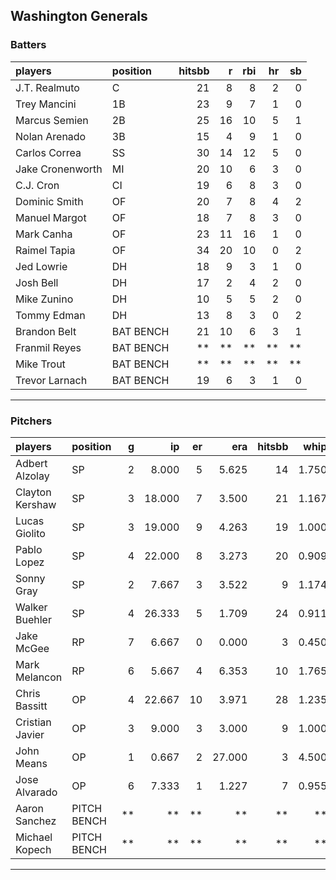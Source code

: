## Washington Generals

### Batters

 
|players          |position  | hitsbb|  r| rbi| hr| sb| 
|:----------------|:---------|------:|--:|---:|--:|--:| 
|J.T. Realmuto    |C         |     21|  8|   8|  2|  0| 
|Trey Mancini     |1B        |     23|  9|   7|  1|  0| 
|Marcus Semien    |2B        |     25| 16|  10|  5|  1| 
|Nolan Arenado    |3B        |     15|  4|   9|  1|  0| 
|Carlos Correa    |SS        |     30| 14|  12|  5|  0| 
|Jake Cronenworth |MI        |     20| 10|   6|  3|  0| 
|C.J. Cron        |CI        |     19|  6|   8|  3|  0| 
|Dominic Smith    |OF        |     20|  7|   8|  4|  2| 
|Manuel Margot    |OF        |     18|  7|   8|  3|  0| 
|Mark Canha       |OF        |     23| 11|  16|  1|  0| 
|Raimel Tapia     |OF        |     34| 20|  10|  0|  2| 
|Jed Lowrie       |DH        |     18|  9|   3|  1|  0| 
|Josh Bell        |DH        |     17|  2|   4|  2|  0| 
|Mike Zunino      |DH        |     10|  5|   5|  2|  0| 
|Tommy Edman      |DH        |     13|  8|   3|  0|  2| 
|Brandon Belt     |BAT BENCH |     21| 10|   6|  3|  1| 
|Franmil Reyes    |BAT BENCH |     **| **|  **| **| **| 
|Mike Trout       |BAT BENCH |     **| **|  **| **| **| 
|Trevor Larnach   |BAT BENCH |     19|  6|   3|  1|  0| 

* * *

### Pitchers

 
|players         |position    |  g|     ip| er|    era| hitsbb|  whip| so|  w| sv| 
|:---------------|:-----------|--:|------:|--:|------:|------:|-----:|--:|--:|--:| 
|Adbert Alzolay  |SP          |  2|  8.000|  5|  5.625|     14| 1.750| 11|  1|  0| 
|Clayton Kershaw |SP          |  3| 18.000|  7|  3.500|     21| 1.167| 27|  1|  0| 
|Lucas Giolito   |SP          |  3| 19.000|  9|  4.263|     19| 1.000| 25|  0|  0| 
|Pablo Lopez     |SP          |  4| 22.000|  8|  3.273|     20| 0.909| 26|  2|  0| 
|Sonny Gray      |SP          |  2|  7.667|  3|  3.522|      9| 1.174| 13|  0|  0| 
|Walker Buehler  |SP          |  4| 26.333|  5|  1.709|     24| 0.911| 26|  4|  0| 
|Jake McGee      |RP          |  7|  6.667|  0|  0.000|      3| 0.450|  6|  1|  2| 
|Mark Melancon   |RP          |  6|  5.667|  4|  6.353|     10| 1.765|  7|  0|  3| 
|Chris Bassitt   |OP          |  4| 22.667| 10|  3.971|     28| 1.235| 24|  2|  0| 
|Cristian Javier |OP          |  3|  9.000|  3|  3.000|      9| 1.000| 11|  0|  1| 
|John Means      |OP          |  1|  0.667|  2| 27.000|      3| 4.500|  1|  0|  0| 
|Jose Alvarado   |OP          |  6|  7.333|  1|  1.227|      7| 0.955|  7|  1|  0| 
|Aaron Sanchez   |PITCH BENCH | **|     **| **|     **|     **|    **| **| **| **| 
|Michael Kopech  |PITCH BENCH | **|     **| **|     **|     **|    **| **| **| **| 


* * *


